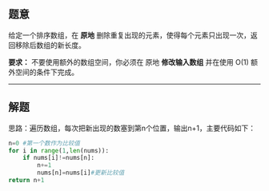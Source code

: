## 题意
给定一个排序数组，在 **原地** 删除重复出现的元素，使得每个元素只出现一次，返回移除后数组的新长度。

**要求：** 不要使用额外的数组空间，你必须在 原地 **修改输入数组** 并在使用 O(1) 额外空间的条件下完成。

---
## 解题
思路：遍历数组，每次把新出现的数塞到第n个位置，输出n+1，主要代码如下：

```python
n=0 #第一个数作为比较值
for i in range(1,len(nums)):
	if nums[i]!=nums[n]:
		n+=1
		nums[n]=nums[i]#更新比较值
return n+1
```